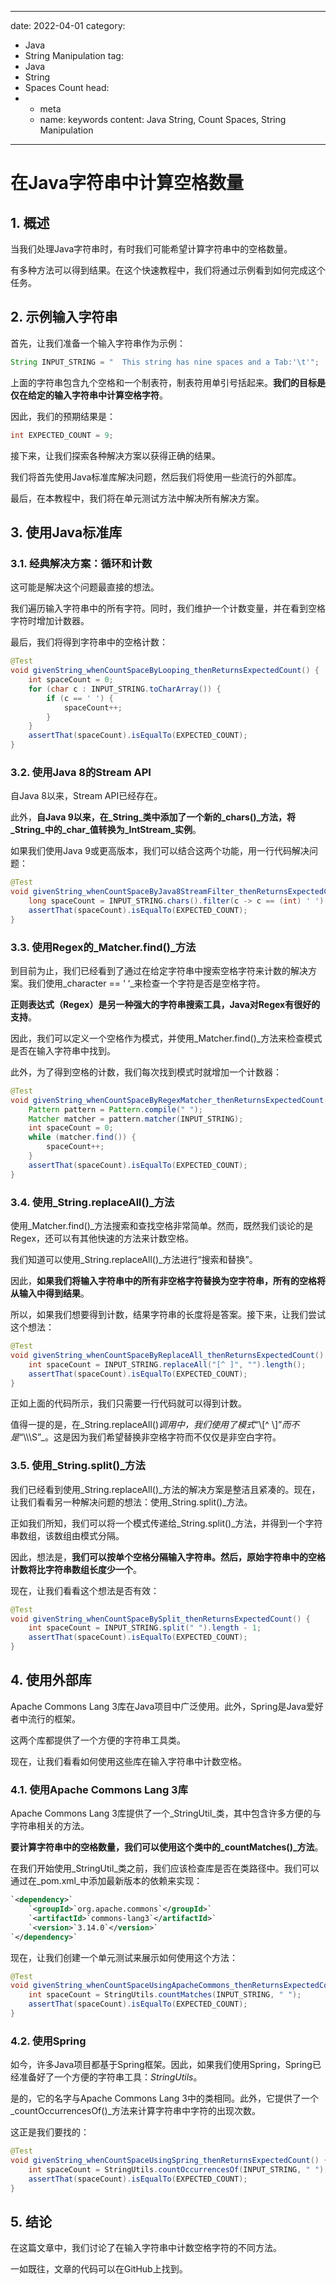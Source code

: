 ---
date: 2022-04-01
category:
  - Java
  - String Manipulation
tag:
  - Java
  - String
  - Spaces Count
head:
  - - meta
    - name: keywords
      content: Java String, Count Spaces, String Manipulation
------
# 在Java字符串中计算空格数量

## 1. 概述

当我们处理Java字符串时，有时我们可能希望计算字符串中的空格数量。

有多种方法可以得到结果。在这个快速教程中，我们将通过示例看到如何完成这个任务。

## 2. 示例输入字符串

首先，让我们准备一个输入字符串作为示例：

```java
String INPUT_STRING = "  This string has nine spaces and a Tab:'\t'";
```

上面的字符串包含九个空格和一个制表符，制表符用单引号括起来。**我们的目标是仅在给定的输入字符串中计算空格字符**。

因此，我们的预期结果是：

```java
int EXPECTED_COUNT = 9;
```

接下来，让我们探索各种解决方案以获得正确的结果。

我们将首先使用Java标准库解决问题，然后我们将使用一些流行的外部库。

最后，在本教程中，我们将在单元测试方法中解决所有解决方案。

## 3. 使用Java标准库

### 3.1. 经典解决方案：循环和计数

这可能是解决这个问题最直接的想法。

我们遍历输入字符串中的所有字符。同时，我们维护一个计数变量，并在看到空格字符时增加计数器。

最后，我们将得到字符串中的空格计数：

```java
@Test
void givenString_whenCountSpaceByLooping_thenReturnsExpectedCount() {
    int spaceCount = 0;
    for (char c : INPUT_STRING.toCharArray()) {
        if (c == ' ') {
            spaceCount++;
        }
    }
    assertThat(spaceCount).isEqualTo(EXPECTED_COUNT);
}
```

### 3.2. 使用Java 8的Stream API

自Java 8以来，Stream API已经存在。

此外，**自Java 9以来，在_String_类中添加了一个新的_chars()_方法，将_String_中的_char_值转换为_IntStream_实例**。

如果我们使用Java 9或更高版本，我们可以结合这两个功能，用一行代码解决问题：

```java
@Test
void givenString_whenCountSpaceByJava8StreamFilter_thenReturnsExpectedCount() {
    long spaceCount = INPUT_STRING.chars().filter(c -> c == (int) ' ').count();
    assertThat(spaceCount).isEqualTo(EXPECTED_COUNT);
}
```

### 3.3. 使用Regex的_Matcher.find()_方法

到目前为止，我们已经看到了通过在给定字符串中搜索空格字符来计数的解决方案。我们使用_character == ‘ ‘_来检查一个字符是否是空格字符。

**正则表达式（Regex）是另一种强大的字符串搜索工具，Java对Regex有很好的支持**。

因此，我们可以定义一个空格作为模式，并使用_Matcher.find()_方法来检查模式是否在输入字符串中找到。

此外，为了得到空格的计数，我们每次找到模式时就增加一个计数器：

```java
@Test
void givenString_whenCountSpaceByRegexMatcher_thenReturnsExpectedCount() {
    Pattern pattern = Pattern.compile(" ");
    Matcher matcher = pattern.matcher(INPUT_STRING);
    int spaceCount = 0;
    while (matcher.find()) {
        spaceCount++;
    }
    assertThat(spaceCount).isEqualTo(EXPECTED_COUNT);
}
```

### 3.4. 使用_String.replaceAll()_方法

使用_Matcher.find()_方法搜索和查找空格非常简单。然而，既然我们谈论的是Regex，还可以有其他快速的方法来计数空格。

我们知道可以使用_String.replaceAll()_方法进行“搜索和替换”。

因此，**如果我们将输入字符串中的所有非空格字符替换为空字符串，所有的空格将从输入中得到结果**。

所以，如果我们想要得到计数，结果字符串的长度将是答案。接下来，让我们尝试这个想法：

```java
@Test
void givenString_whenCountSpaceByReplaceAll_thenReturnsExpectedCount() {
    int spaceCount = INPUT_STRING.replaceAll("[^ ]", "").length();
    assertThat(spaceCount).isEqualTo(EXPECTED_COUNT);
}
```

正如上面的代码所示，我们只需要一行代码就可以得到计数。

值得一提的是，在_String.replaceAll()_调用中，我们使用了模式_“\\[^ \\]”_而不是_“\\\\\\S”_。这是因为我们希望替换非空格字符而不仅仅是非空白字符。

### 3.5. 使用_String.split()_方法

我们已经看到使用_String.replaceAll()_方法的解决方案是整洁且紧凑的。现在，让我们看看另一种解决问题的想法：使用_String.split()_方法。

正如我们所知，我们可以将一个模式传递给_String.split()_方法，并得到一个字符串数组，该数组由模式分隔。

因此，想法是，**我们可以按单个空格分隔输入字符串。然后，原始字符串中的空格计数将比字符串数组长度少一个**。

现在，让我们看看这个想法是否有效：

```java
@Test
void givenString_whenCountSpaceBySplit_thenReturnsExpectedCount() {
    int spaceCount = INPUT_STRING.split(" ").length - 1;
    assertThat(spaceCount).isEqualTo(EXPECTED_COUNT);
}
```

## 4. 使用外部库

Apache Commons Lang 3库在Java项目中广泛使用。此外，Spring是Java爱好者中流行的框架。

这两个库都提供了一个方便的字符串工具类。

现在，让我们看看如何使用这些库在输入字符串中计数空格。

### 4.1. 使用Apache Commons Lang 3库

Apache Commons Lang 3库提供了一个_StringUtil_类，其中包含许多方便的与字符串相关的方法。

**要计算字符串中的空格数量，我们可以使用这个类中的_countMatches()_方法**。

在我们开始使用_StringUtil_类之前，我们应该检查库是否在类路径中。我们可以通过在_pom.xml_中添加最新版本的依赖来实现：

```xml
`<dependency>`
    `<groupId>`org.apache.commons`</groupId>`
    `<artifactId>`commons-lang3`</artifactId>`
    `<version>`3.14.0`</version>`
`</dependency>`
```

现在，让我们创建一个单元测试来展示如何使用这个方法：

```java
@Test
void givenString_whenCountSpaceUsingApacheCommons_thenReturnsExpectedCount() {
    int spaceCount = StringUtils.countMatches(INPUT_STRING, " ");
    assertThat(spaceCount).isEqualTo(EXPECTED_COUNT);
}
```

### 4.2. 使用Spring

如今，许多Java项目都基于Spring框架。因此，如果我们使用Spring，Spring已经准备好了一个方便的字符串工具：_StringUtils_。

是的，它的名字与Apache Commons Lang 3中的类相同。此外，它提供了一个_countOccurrencesOf()_方法来计算字符串中字符的出现次数。

这正是我们要找的：

```java
@Test
void givenString_whenCountSpaceUsingSpring_thenReturnsExpectedCount() {
    int spaceCount = StringUtils.countOccurrencesOf(INPUT_STRING, " ");
    assertThat(spaceCount).isEqualTo(EXPECTED_COUNT);
}
```

## 5. 结论

在这篇文章中，我们讨论了在输入字符串中计数空格字符的不同方法。

一如既往，文章的代码可以在GitHub上找到。
